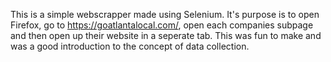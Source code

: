 This is a simple webscrapper made using Selenium. It's purpose is to open Firefox, go to https://goatlantalocal.com/, open each companies subpage and then open up their website in a seperate tab. This was fun to make and was a good introduction to the concept of data collection.
